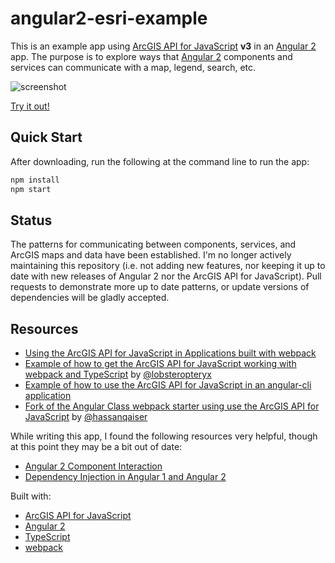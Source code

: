 # angular2-esri-example
This is an example app using [ArcGIS API for JavaScript] **v3** in an [Angular 2] app.
The purpose is to explore ways that [Angular 2] components and services can communicate
with a map, legend, search, etc.

![screenshot](https://raw.github.com/tomwayson/angular2-esri-example/master/sreenshot.png)

[Try it out!](http://tomwayson.github.io/angular2-esri-example/)

## Quick Start
After downloading, run the following at the command line to run the app:
```bash
npm install
npm start
```

## Status
The patterns for communicating between components, services, and ArcGIS maps and data have been established. I'm no longer actively maintaining this repository (i.e. not adding new features, nor keeping it up to date with new releases of Angular 2 nor the ArcGIS API for JavaScript). Pull requests to demonstrate more up to date patterns, or update versions of dependencies will be gladly accepted.

## Resources
* [Using the ArcGIS API for JavaScript in Applications built with webpack](http://tomwayson.com/2016/11/27/using-the-arcgis-api-for-javascript-in-applications-built-with-webpack/)
* [Example of how to get the ArcGIS API for JavaScript working with webpack and TypeScript](https://github.com/lobsteropteryx/esri-webpack-typescript) by [@lobsteropteryx](https://github.com/lobsteropteryx/)
* [Example of how to use the ArcGIS API for JavaScript in an angular-cli application](https://github.com/tomwayson/esri-angular-cli-example)
* [Fork of the Angular Class webpack starter using use the ArcGIS API for JavaScript](https://github.com/hassanqaiser/angular2_webpack2_esri) by [@hassanqaiser](https://github.com/hassanqaiser)

While writing this app, I found the following resources very helpful, though at this point they may be a bit out of date:
* [Angular 2 Component Interaction](https://angular.io/docs/ts/latest/cookbook/component-communication.html)
* [Dependency Injection in Angular 1 and Angular 2](http://victorsavkin.com/post/126514197956/dependency-injection-in-angular-1-and-angular-2)

Built with:
* [ArcGIS API for JavaScript]
* [Angular 2]
* [TypeScript]
* [webpack](http://webpack.github.io/)

[ArcGIS API for JavaScript]:https://developers.arcgis.com/javascript/
[Angular 2]:https://angular.io/
[TypeScript]:http://www.typescriptlang.org/
